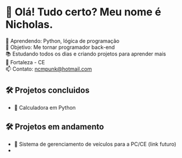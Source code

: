 # 👋 Olá! Tudo certo? Meu nome é Nicholas.

🧠 Aprendendo: Python, lógica de programação  
🚀 Objetivo: Me tornar programador back-end  
📚 Estudando todos os dias e criando projetos para aprender mais  
📍 Fortaleza - CE  
📫 Contato: ncmpunk@hotmail.com 

## 🛠️ Projetos concluidos
- 📗 Calculadora em Python

## 🛠️ Projetos em andamento
- 📙 Sistema de gerenciamento de veículos para a PC/CE (link futuro)
- 


<!---
NickY2J/NickY2J is a ✨ special ✨ repository because its `README.md` (this file) appears on your GitHub profile.
You can click the Preview link to take a look at your changes.
--->
